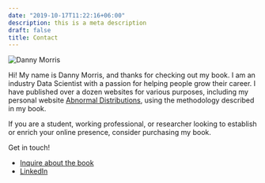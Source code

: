 ```yaml
---
date: "2019-10-17T11:22:16+06:00"
description: this is a meta description
draft: false
title: Contact
---
```


![Danny Morris](https://i.imgur.com/0nSeEIHm.jpg)

Hi! My name is Danny Morris, and thanks for checking out my book. I am an industry Data Scientist with a passion for helping people grow their career. I have published over a dozen websites for various purposes, including my personal website [Abnormal Distributions](https://abndistro.com/), using the methodology described in my book. 

If you are a student, working professional, or researcher looking to establish or enrich your online presence, consider purchasing my book. 

Get in touch!

- [Inquire about the book](#footer)
- [LinkedIn](https://www.linkedin.com/in/drmorris87)